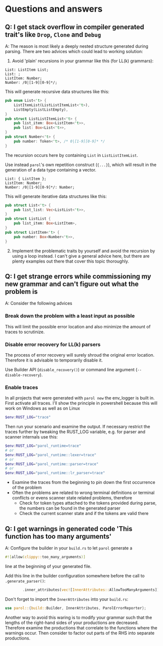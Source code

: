 # Questions and answers

## Q: I get stack overflow in compiler generated trait's like `Drop`, `Clone` and `Debug`
A: The reason is most likely a deeply nested structure generated during parsing. There are two
advices which could lead to working solution:

1. Avoid 'plain' recursions in your grammar like this (for LL(k) grammars):
```parol
List: ListItem List;
List: ;
ListItem: Number;
Number: /0|[1-9][0-9]*/;
```
This will generate recursive data structures like this:
```rust
pub enum List<'t> {
    ListItemList(ListListItemList<'t>),
    ListEmpty(ListListEmpty),
}
pub struct ListListItemList<'t> {
    pub list_item: Box<ListItem<'t>>,
    pub list: Box<List<'t>>,
}
pub struct Number<'t> {
    pub number: Token<'t>, /* 0|[1-9][0-9]* */
}
```
The recursion occurs here by containing `List` in `ListListItemList`.


Use instead `parol`'s own repetition construct (`{...}`), which will result in the generation of a data type
containing a vector.
```parol
List: { ListItem };
ListItem: Number;
Number: /0|[1-9][0-9]*/: Number;
```
This will generate iterative data structures like this:
```rust
pub struct List<'t> {
    pub list_list: Vec<ListList<'t>>,
}
pub struct ListList {
    pub list_item: Box<ListItem>,
}
pub struct ListItem<'t> {
    pub number: Box<Number<'t>>,
}
```
2. Implement the problematic traits by yourself and avoid the recursion by using a loop instead.
I can't give a general advice here, but there are plenty examples out there that cover this topic
thoroughly.

## Q: I get strange errors while commissioning my new grammar and can't figure out what the problem is
A: Consider the following advices

### Break down the problem with a least input as possible

This will limit the possible error location and also minimize the amount of traces to scrutinize.

### Disable error recovery for LL(k) parsers

The process of error recovery will surely shroud the original error location.
Therefore it is advisable to temporarily disable it.

Use Builder API (`disable_recovery()`) or command line argument (`--disable-recovery`).

### Enable traces

In all projects that were generated with `parol new` the env_logger is built in. First activate all
traces. I'll show the principle in powershell because this will work on Windows as well as on Linux

```powershell
$env:RUST_LOG="trace"
```
Then run your scenario and examine the output. If necessary restrict the traces further by tweaking
the RUST_LOG variable, e.g. for parser and scanner internals use this:
```powershell
$env:RUST_LOG="parol_runtime=trace"
# or
$env:RUST_LOG="parol_runtime::lexer=trace"
# or
$env:RUST_LOG="parol_runtime::parser=trace"
# or
$env:RUST_LOG="parol_runtime::lr_parser=trace"
```
* Examine the traces from the beginning to pin down the first occurrence of the problem
* Often the problems are related to wrong terminal definitions or terminal conflicts or evens
scanner state related problems, therefore
    * Check for token types attached to the tokens provided during parse, the numbers can be found
    in the generated parser
    * Check the current scanner state and if the tokens are valid there

## Q: I get warnings in generated code 'This function has too many arguments'
A: Configure the builder in your `build.rs` to let `parol` generate a
```rust
#![allow(clippy::too_many_arguments)]
```
line at the beginning of your generated file.

Add this line in the builder configuration somewhere before the call to `.generate_parser()`:

```rust
        .inner_attributes(vec![InnerAttributes::AllowTooManyArguments])
```
Don't forget to import the `InnerAttributes` into your `build.rs`:

```rust
use parol::{build::Builder, InnerAttributes, ParolErrorReporter};
```

Another way to avoid this waring is to modify your grammar such that the lengths of the right-hand
sides of your productions are decreased. Therefore examine the productions that correlate to the
functions where the warnings occur. Then consider to factor out parts of the RHS into separate
productions.

